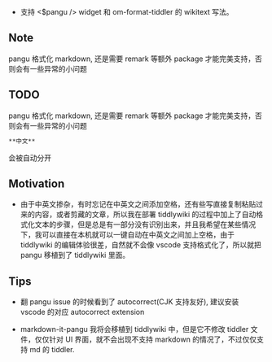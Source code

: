 - 支持 <$pangu /> widget 和 om-format-tiddler 的 wikitext 写法。

## Note

pangu 格式化 markdown, 还是需要 remark 等额外 package 才能完美支持，否则会有一些异常的小问题

## TODO

pangu 格式化 markdown, 还是需要 remark 等额外 package 才能完美支持，否则会有一些异常的小问题

```md
**中文**
```

会被自动分开

## Motivation

- 由于中英文掺杂，有时忘记在中英文之间添加空格，还有些写直接复制粘贴过来的内容，或者剪藏的文章，所以我在部署 tiddlywiki 的过程中加上了自动格式化文本的步骤，但是总是有一部分没有识别出来，并且我希望在某些情况下，我可以直接在本机就可以一键自动在中英文之间加上空格，由于 tiddlywiki 的编辑体验很差，自然就不会像 vscode 支持格式化了，所以就把 pangu 移植到了 tiddlywiki 里面。

## Tips

* 翻 pangu issue 的时候看到了 autocorrect(CJK 支持友好), 建议安装 vscode 的对应 autocorrect extension

* markdown-it-pangu 我将会移植到 tiddlywiki 中，但是它不修改 tiddler 文件，仅仅针对 UI 界面，就不会出现不支持 markdown 的情况了，不过仅仅支持 md 的 tiddler.